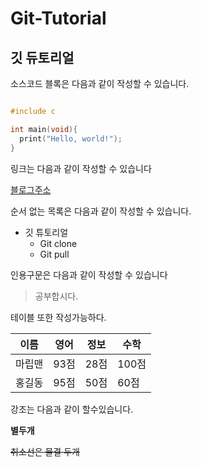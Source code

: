 # Git-Tutorial
## 깃 듀토리얼

소스코드 블록은 다음과 같이 작성할 수 있습니다.

```c

#include c

int main(void){
  print("Hello, world!");
}
```

링크는 다음과 같이 작성할 수 있습니다

[블로그주소](https://blog.naver.com/maripsee)

순서 없는 목록은 다음과 같이 작성할 수 있습니다.

* 깃 튜토리얼
  *  Git clone
  *  Git pull

인용구문은 다음과 같이 작성할 수 있습니다

> 공부합시다. 

테이블 또한 작성가능하다. 

|이름|영어|정보|수학|
|---|---|---|---|
|마립맨|93점|28점|100점|
|홍길동|95점|50점|60점|

강조는 다음과 같이 할수있습니다.

**별두개**

~~취소선은 물결 두개~~
